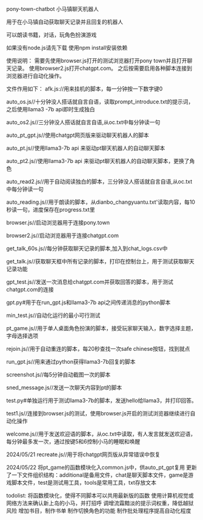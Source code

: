 pony-town-chatbot 小马镇聊天机器人

用于在小马镇自动获取聊天记录并且回复的机器人

可以朗读书籍，对话，玩角色扮演游戏

如果没有node.js请先下载
使用npm install安装依赖

使用说明：
需要先使用browser.js打开的测试浏览器打开pony town并且打开聊天记录。
使用browser2.js打开chatgpt.com。
之后按需要启用各种脚本连接到浏览器进行自动化操作。

文件作用如下：
afk.js://用来挂机的脚本，每一分钟按一下数字键0

auto_os.js//十分钟没人搭话就自言自语，读取prompt_introduce.txt的提示词，之后使用llama3 -7b api即时生成独白

auto_os2.js//三分钟没人搭话就自言自语,从oc.txt中每分钟读一句

auto_pt_gpt.js//使用chatgpt网页版来驱动聊天机器人的脚本

auto_pt.js//使用llama3-7b api 来驱动pt聊天机器人的自动聊天脚本

auto_pt2.js//使用llama3-7b api 来驱动pt聊天机器人的自动聊天脚本，更换了角色

auto_read2.js//用于自动阅读独白的脚本，三分钟没人搭话就自言自语,从oc.txt中每分钟读一句

auto_reading.js//用于朗读的脚本，从dianbo_changyuantu.txt'读取内容，每10秒读一句，进度保存在progress.txt里

browser.js//启动浏览器用于连接pony.town

browser2.js//启动浏览器用于连接chatgpt.com

get_talk_60s.js//每分钟获取聊天记录的脚本,加入到chat_logs.csv中

get_talk.js//获取聊天框中所有记录的脚本，打印在控制台上，用于测试获取聊天记录功能

gpt_test.js//发送一次消息给chatgpt.com并获取回答的脚本，用于测试chatgpt.com的连接

gpt.py#用于在run_gpt.js和llama3-7b api之间传递消息的python脚本

min_test.js//自动化运行的最小可行测试

pt_game.js//用于单人桌面角色扮演的脚本，接受玩家聊天输入，数字选择主题，字母选择选项

rejoin.js//用于自动重连的脚本，每20秒查找一次safe chinese按钮，找到就点

run_gpt.js//用来通过python获得llama3-7b回复的脚本

screenshot.js//每5分钟自动截图一次的脚本

sned_message.js//发送一次聊天内容到pt的脚本

test.py#单独运行用于测试llama3-7b的脚本，发送hello给llama3，并打印回答。

test1.js//连接到browser.js的测试，使用browser.js开启的测试浏览器继续进行自动化操作

welcome.js//用于发送欢迎语的脚本，从oc.txt中读取，有人发言就发送欢迎语，每分钟最多发一次，通过按键5和6控制小马的睡眠和唤醒

2024/05/21
recreate.js//用于将chatgpt网页版从异常错误中恢复

2024/05/22
将pt_game的函数模块化入common.js中，供auto_pt_gpt复用
更新了一下文件组织结构：additional是备用文件，chat是聊天脚本文件，game是游戏脚本文件，test是测试用工具，tools是常用工具，txt存放文本

todolist:
将函数模块化，使得不同脚本可以共用最新版的函数
使用计算机视觉或网络方法来确认新上岛的小马，并打招呼
调增流霜黯淡的提示词权重，降低越狱风险
增加书目，制作书单
制作切换角色的功能
制作批处理程序提高自动化程度





